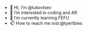- 👋 Hi, I’m @lukovtsev
- 👀 I’m interested in coding and AR
- 🌱 I’m currently learning FEFU
- 📫 How to reach me inst:@tyertbies

<!---
lukovtsev/lukovtsev is a ✨ special ✨ repository because its `README.md` (this file) appears on your GitHub profile.
You can click the Preview link to take a look at your changes.
--->
